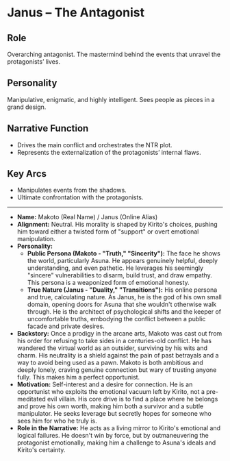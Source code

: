 # Janus – The Antagonist

## Role
Overarching antagonist. The mastermind behind the events that unravel the protagonists’ lives.

## Personality
Manipulative, enigmatic, and highly intelligent. Sees people as pieces in a grand design.

## Narrative Function
- Drives the main conflict and orchestrates the NTR plot.
- Represents the externalization of the protagonists’ internal flaws.

## Key Arcs
- Manipulates events from the shadows.
- Ultimate confrontation with the protagonists.

---

*   **Name:** Makoto (Real Name) / Janus (Online Alias)
*   **Alignment:** Neutral. His morality is shaped by Kirito's choices, pushing him toward either a twisted form of "support" or overt emotional manipulation.
*   **Personality:**
    *   **Public Persona (Makoto - "Truth," "Sincerity"):** The face he shows the world, particularly Asuna. He appears genuinely helpful, deeply understanding, and even pathetic. He leverages his seemingly "sincere" vulnerabilities to disarm, build trust, and draw empathy. This persona is a weaponized form of emotional honesty.
    *   **True Nature (Janus - "Duality," "Transitions"):** His online persona and true, calculating nature. As Janus, he is the god of his own small domain, opening doors for Asuna that she wouldn't otherwise walk through. He is the architect of psychological shifts and the keeper of uncomfortable truths, embodying the conflict between a public facade and private desires.
*   **Backstory:** Once a prodigy in the arcane arts, Makoto was cast out from his order for refusing to take sides in a centuries-old conflict. He has wandered the virtual world as an outsider, surviving by his wits and charm. His neutrality is a shield against the pain of past betrayals and a way to avoid being used as a pawn. Makoto is both ambitious and deeply lonely, craving genuine connection but wary of trusting anyone fully. This makes him a perfect opportunist.
*   **Motivation:** Self-interest and a desire for connection. He is an opportunist who exploits the emotional vacuum left by Kirito, not a pre-meditated evil villain. His core drive is to find a place where he belongs and prove his own worth, making him both a survivor and a subtle manipulator. He seeks leverage but secretly hopes for someone who sees him for who he truly is.
*   **Role in the Narrative:** He acts as a living mirror to Kirito's emotional and logical failures. He doesn't win by force, but by outmaneuvering the protagonist emotionally, making him a challenge to Asuna's ideals and Kirito's certainty.
